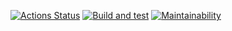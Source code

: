[![Actions Status](https://github.com/Ekaterina31415/frontend-project-11/actions/workflows/hexlet-check.yml/badge.svg)](https://github.com/Ekaterina31415/frontend-project-11/actions)
[![Build and test](https://github.com/Ekaterina31415/frontend-project-11/actions/workflows/main.yml/badge.svg)](https://github.com/Ekaterina31415/frontend-project-11/actions/workflows/main.yml)
[![Maintainability](https://api.codeclimate.com/v1/badges/e7c21fb6581a0fa79274/maintainability)](https://codeclimate.com/github/Ekaterina31415/frontend-project-11/maintainability)